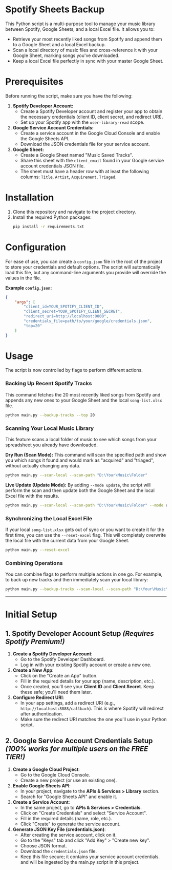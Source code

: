 # Spotify Sheets Backup

This Python script is a multi-purpose tool to manage your music library between Spotify, Google Sheets, and a local Excel file. It allows you to:
-   Retrieve your most recently liked songs from Spotify and append them to a Google Sheet and a local Excel backup.
-   Scan a local directory of music files and cross-reference it with your Google Sheet, marking songs you've downloaded.
-   Keep a local Excel file perfectly in sync with your master Google Sheet.

# Prerequisites

Before running the script, make sure you have the following:

1.  **Spotify Developer Account:**
    *   Create a Spotify Developer account and register your app to obtain the necessary credentials (client ID, client secret, and redirect URI).
    *   Set up your Spotify app with the `user-library-read` scope.
2.  **Google Service Account Credentials:**
    *   Create a service account in the Google Cloud Console and enable the Google Sheets API.
    *   Download the JSON credentials file for your service account.
3.  **Google Sheet:**
    *   Create a Google Sheet named "Music Saved Tracks".
    *   Share this sheet with the `client_email` found in your Google service account credentials JSON file.
    *   The sheet must have a header row with at least the following columns: `Title`, `Artist`, `Acquirement`, `Triaged`.

# Installation

1.  Clone this repository and navigate to the project directory.
2.  Install the required Python packages:
    ```bash
    pip install -r requirements.txt
    ```

# Configuration

For ease of use, you can create a `config.json` file in the root of the project to store your credentials and default options. The script will automatically load this file, but any command-line arguments you provide will override the values in the file.

**Example `config.json`:**
```json
{
    "args": [
        "client_id=YOUR_SPOTIFY_CLIENT_ID",
        "client_secret=YOUR_SPOTIFY_CLIENT_SECRET",
        "redirect_uri=http://localhost:9000",
        "credentials_file=path/to/your/google/credentials.json",
        "top=20"
    ]
}
```

# Usage

The script is now controlled by flags to perform different actions.

### Backing Up Recent Spotify Tracks

This command fetches the 20 most recently liked songs from Spotify and appends any new ones to your Google Sheet and the local `song-list.xlsx` file.

```bash
python main.py --backup-tracks --top 20
```

### Scanning Your Local Music Library

This feature scans a local folder of music to see which songs from your spreadsheet you already have downloaded.

**Dry Run (Scan Mode):**
This command will scan the specified path and show you which songs it found and would mark as "acquired" and "triaged", without actually changing any data.

```bash
python main.py --scan-local --scan-path "D:\Your\Music\Folder"
```

**Live Update (Update Mode):**
By adding `--mode update`, the script will perform the scan and then update both the Google Sheet and the local Excel file with the results.

```bash
python main.py --scan-local --scan-path "D:\Your\Music\Folder" --mode update
```

### Synchronizing the Local Excel File

If your local `song-list.xlsx` gets out of sync or you want to create it for the first time, you can use the `--reset-excel` flag. This will completely overwrite the local file with the current data from your Google Sheet.

```bash
python main.py --reset-excel
```

### Combining Operations

You can combine flags to perform multiple actions in one go. For example, to back up new tracks and then immediately scan your local library:

```bash
python main.py --backup-tracks --scan-local --scan-path "D:\Your\Music\Folder"
```

----------
# Initial Setup

## 1. Spotify Developer Account Setup *(Requires Spotify Premium!)*
1. **Create a Spotify Developer Account**:
    - Go to the Spotify Developer Dashboard.
    - Log in with your existing Spotify account or create a new one.
2. **Create a New App**:
    - Click on the "Create an App" button.
    - Fill in the required details for your app (name, description, etc.).
    - Once created, you'll see your **Client ID** and **Client Secret**. Keep these safe; you'll need them later.
3. **Configure Redirect URI**:
    - In your app settings, add a redirect URI (e.g., `http://localhost:8888/callback`). This is where Spotify will redirect after authentication.
    - Make sure the redirect URI matches the one you'll use in your Python script.

## 2. Google Service Account Credentials Setup *(100% works for multiple users on the FREE TIER!)*
1. **Create a Google Cloud Project**:
    - Go to the Google Cloud Console.
    - Create a new project (or use an existing one).
2. **Enable Google Sheets API**:
    - In your project, navigate to the **APIs & Services > Library** section.
    - Search for "Google Sheets API" and enable it.
3. **Create a Service Account**:
    - In the same project, go to **APIs & Services > Credentials**.
    - Click on "Create Credentials" and select "Service Account".
    - Fill in the required details (name, role, etc.).
    - Click "Create" to generate the service account.
4. **Generate JSON Key File (credentials.json)**:
    - After creating the service account, click on it.
    - Go to the "Keys" tab and click "Add Key" > "Create new key".
    - Choose JSON format.
    - Download the `credentials.json` file.
    - Keep this file secure; it contains your service account credentials. and will be ingested by the main.py script in this project.

